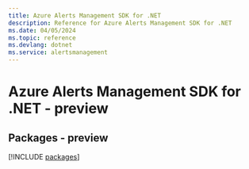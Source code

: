 ```yaml
---
title: Azure Alerts Management SDK for .NET
description: Reference for Azure Alerts Management SDK for .NET
ms.date: 04/05/2024
ms.topic: reference
ms.devlang: dotnet
ms.service: alertsmanagement
---
```

# Azure Alerts Management SDK for .NET - preview
## Packages - preview
[!INCLUDE [packages](alerts-management-index.md)]